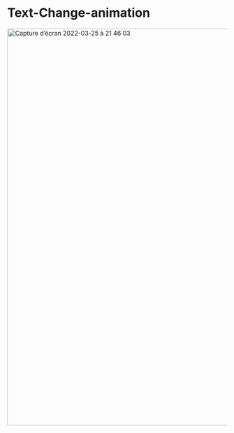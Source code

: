 # Text-Change-animation
<img width="908" alt="Capture d’écran 2022-03-25 à 21 46 03" src="https://user-images.githubusercontent.com/79283100/160184382-08f3e680-a58d-46e4-b1e0-a7e32c7baa3c.png">
